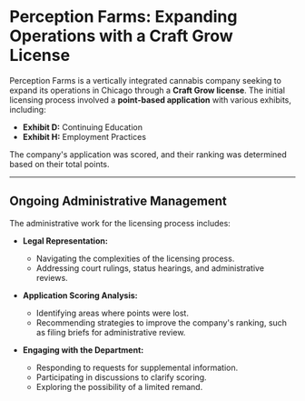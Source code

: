 # Perception Farms: Expanding Operations with a Craft Grow License

Perception Farms is a vertically integrated cannabis company seeking to expand its operations in Chicago through a **Craft Grow license**. The initial licensing process involved a **point-based application** with various exhibits, including:

- **Exhibit D:** Continuing Education  
- **Exhibit H:** Employment Practices  

The company's application was scored, and their ranking was determined based on their total points.

---

## Ongoing Administrative Management

The administrative work for the licensing process includes:

- **Legal Representation:**  
  - Navigating the complexities of the licensing process.  
  - Addressing court rulings, status hearings, and administrative reviews.  

- **Application Scoring Analysis:**  
  - Identifying areas where points were lost.  
  - Recommending strategies to improve the company's ranking, such as filing briefs for administrative review.

- **Engaging with the Department:**  
  - Responding to requests for supplemental information.  
  - Participating in discussions to clarify scoring.  
  - Exploring the possibility of a limited remand.  
